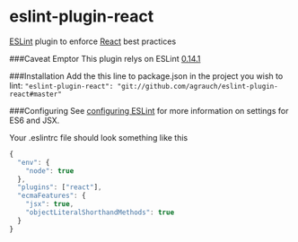 eslint-plugin-react
===
[ESLint](http://eslint.org) plugin to enforce [React](http://facebook.github.io/react/) best practices

###Caveat Emptor
This plugin relys on ESLint [0.14.1](http://eslint.org/blog/2015/01/eslint-0.14.1-released/)

###Installation
Add the this line to package.json in the project you wish to lint:
`"eslint-plugin-react": "git://github.com/agrauch/eslint-plugin-react#master"`

###Configuring
See [configuring ESLint](http://eslint.org/docs/configuring/) for more information on
settings for ES6 and JSX.

Your .eslintrc file should look something like this
```javascript
{
  "env": {
    "node": true
  },
  "plugins": ["react"],
  "ecmaFeatures": {
    "jsx": true,
    "objectLiteralShorthandMethods": true
  }
}
```
